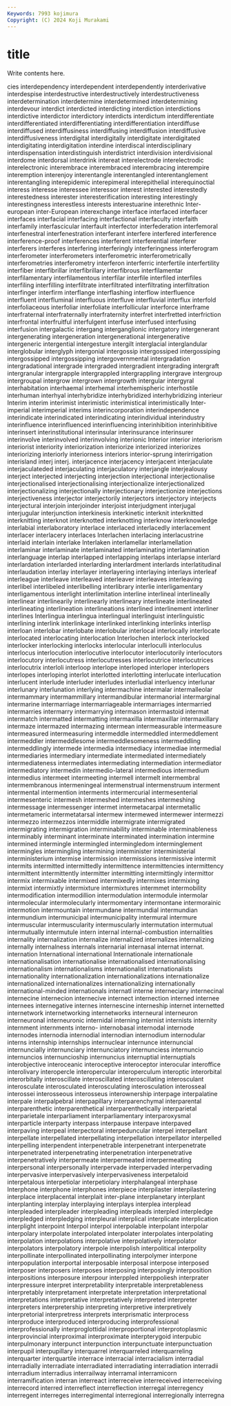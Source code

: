 ```yaml
---
Keywords: 7993 kojimura
Copyright: (C) 2024 Koji Murakami
---
```


# title

Write contents here.



cies
interdependency interdependent interdependently interderivative interdespise interdestructive interdestructively interdestructiveness interdetermination interdetermine
interdetermined interdetermining interdevour interdict interdicted interdicting interdiction interdictions interdictive interdictor
interdictory interdicts interdictum interdifferentiate interdifferentiated interdifferentiating interdifferentiation interdiffuse interdiffused interdiffusiness
interdiffusing interdiffusion interdiffusive interdiffusiveness interdigital interdigitally interdigitate interdigitated interdigitating interdigitation
interdine interdiscal interdisciplinary interdispensation interdistinguish interdistrict interdivision interdivisional interdome interdorsal
interdrink intereat interelectrode interelectrodic interelectronic interembrace interembraced interembracing interempire interemption
interenjoy interentangle interentangled interentanglement interentangling interepidemic interepimeral interepithelial interequinoctial interess
interesse interessee interessor interest interested interestedly interestedness interester interesterification interesting
interestingly interestingness interestless interests interestuarine interethnic Inter-european inter-European interexchange interface
interfaced interfacer interfaces interfacial interfacing interfactional interfaculty interfaith interfamily interfascicular
interfault interfector interfederation interfemoral interfenestral interfenestration interferant interfere interfered interference
interference-proof interferences interferent interferential interferer interferers interferes interfering interferingly interferingness
interferogram interferometer interferometers interferometric interferometrically interferometries interferometry interferon interferric interfertile
interfertility interfiber interfibrillar interfibrillary interfibrous interfilamentar interfilamentary interfilamentous interfilar interfile
interfiled interfiles interfiling interfilling interfiltrate interfiltrated interfiltrating interfiltration interfinger interfirm
interflange interflashing interflow interfluence interfluent interfluminal interfluous interfluve interfluvial interflux
interfold interfoliaceous interfoliar interfoliate interfollicular interforce interframe interfraternal interfraternally interfraternity
interfret interfretted interfriction interfrontal interfruitful interfulgent interfuse interfused interfusing interfusion
intergalactic intergang interganglionic intergatory intergenerant intergenerating intergeneration intergenerational intergenerative intergeneric
intergential intergesture intergilt interglacial interglandular interglobular interglyph intergonial intergossip intergossiped
intergossiping intergossipped intergossipping intergovernmental intergradation intergradational intergrade intergraded intergradient intergrading
intergraft intergranular intergrapple intergrappled intergrappling intergrave intergroup intergroupal intergrow intergrown
intergrowth intergular intergyral interhabitation interhaemal interhemal interhemispheric interhostile interhuman interhyal
interhybridize interhybridized interhybridizing interieur Interim interim interimist interimistic interimistical interimistically
Inter-imperial interimperial interims interincorporation interindependence interindicate interindicated interindicating interindividual interindustry
interinfluence interinfluenced interinfluencing interinhibition interinhibitive interinsert interinstitutional interinsular interinsurance interinsurer
interinvolve interinvolved interinvolving interionic Interior interior interiorism interiorist interiority interiorization
interiorize interiorized interiorizes interiorizing interiorly interiorness interiors interior-sprung interirrigation interisland
interj interj. interjacence interjacency interjacent interjaculate interjaculateded interjaculating interjaculatory interjangle
interjealousy interject interjected interjecting interjection interjectional interjectionalise interjectionalised interjectionalising interjectionalize
interjectionalized interjectionalizing interjectionally interjectionary interjectionize interjections interjectiveness interjector interjectorily interjectors
interjectory interjects interjectural interjoin interjoinder interjoist interjudgment interjugal interjugular interjunction
interkinesis interkinetic interknit interknitted interknitting interknot interknotted interknotting interknow interknowledge
interlabial interlaboratory interlace interlaced interlacedly interlacement interlacer interlacery interlaces Interlachen
interlacing interlacustrine interlaid interlain interlake Interlaken interlamellar interlamellation interlaminar interlaminate
interlaminated interlaminating interlamination interlanguage interlap interlapped interlapping interlaps interlapse interlard
interlardation interlarded interlarding interlardment interlards interlatitudinal interlaudation interlay interlayer interlayering
interlaying interlays interleaf interleague interleave interleaved interleaver interleaves interleaving interlibel
interlibeled interlibelling interlibrary interlie interligamentary interligamentous interlight interlimitation interline interlineal
interlineally interlinear interlinearily interlinearly interlineary interlineate interlineated interlineating interlineation interlineations
interlined interlinement interliner interlines Interlingua interlingua interlingual interlinguist interlinguistic interlining
interlink interlinkage interlinked interlinking interlinks interlisp interloan interlobar interlobate interlobular
interlocal interlocally interlocate interlocated interlocating interlocation Interlochen interlock interlocked interlocker
interlocking interlocks interlocular interloculli interloculus interlocus interlocution interlocutive interlocutor interlocutorily
interlocutors interlocutory interlocutress interlocutresses interlocutrice interlocutrices interlocutrix interloli interloop interlope
interloped interloper interlopers interlopes interloping interlot interlotted interlotting interlucate interlucation
interlucent interlude interluder interludes interludial interluency interlunar interlunary interlunation interlying
intermachine intermalar intermalleolar intermammary intermammillary intermandibular intermanorial intermarginal intermarine intermarriage
intermarriageable intermarriages intermarried intermarries intermarry intermarrying intermason intermastoid intermat intermatch
intermatted intermatting intermaxilla intermaxillar intermaxillary intermaze intermazed intermazing intermean intermeasurable
intermeasure intermeasured intermeasuring intermeddle intermeddled intermeddlement intermeddler intermeddlesome intermeddlesomeness intermeddling
intermeddlingly intermede intermedia intermediacy intermediae intermedial intermediaries intermediary intermediate intermediated
intermediately intermediateness intermediates intermediating intermediation intermediator intermediatory intermedin intermedio-lateral intermedious
intermedium intermedius intermeet intermeeting intermell intermelt intermembral intermembranous intermeningeal intermenstrual
intermenstruum interment intermental intermention interments intermercurial intermesenterial intermesenteric intermesh intermeshed
intermeshes intermeshing intermessage intermessenger intermet intermetacarpal intermetallic intermetameric intermetatarsal intermew
intermewed intermewer intermezzi intermezzo intermezzos intermiddle intermigrate intermigrated intermigrating intermigration
interminability interminable interminableness interminably interminant interminate interminated intermination intermine intermined
intermingle intermingled intermingledom interminglement intermingles intermingling intermining interminister interministerial interministerium
intermise intermission intermissions intermissive intermit intermits intermitted intermittedly intermittence intermittencies
intermittency intermittent intermittently intermitter intermitting intermittingly intermittor intermix intermixable intermixed
intermixedly intermixes intermixing intermixt intermixtly intermixture intermixtures intermmet intermobility intermodification
intermodillion intermodulation intermodule intermolar intermolecular intermolecularly intermomentary intermontane intermorainic intermotion
intermountain intermundane intermundial intermundian intermundium intermunicipal intermunicipality intermural intermure intermuscular
intermuscularity intermuscularly intermutation intermutual intermutually intermutule intern internal internal-combustion internalities
internality internalization internalize internalized internalizes internalizing internally internalness internals internarial
internasal internat internat. internation International international Internationale internationale internationalisation internationalise
internationalised internationalising internationalism internationalisms internationalist internationalists internationality internationalization internationalizations internationalize
internationalized internationalizes internationalizing internationally international-minded internationals internatl interne interneciary internecinal
internecine internecion internecive internect internection interned internee internees internegative internes
internescine interneship internet internetted internetwork internetworking internetworks interneural interneuron interneuronal
interneuronic internidal interning internist internists internity internment internments interno- internobasal
internodal internode internodes internodia internodial internodian internodium internodular interns internship
internships internuclear internunce internuncial internuncially internunciary internunciatory internunciess internuncio internuncios
internuncioship internuncius internuptial internuptials interobjective interoceanic interoceptive interoceptor interocular interoffice
interolivary interopercle interopercular interoperculum interoptic interorbital interorbitally interoscillate interoscillated interoscillating
interosculant interosculate interosculated interosculating interosculation interosseal interossei interosseous interosseus interownership
interpage interpalatine interpale interpalpebral interpapillary interparenchymal interparental interparenthetic interparenthetical interparenthetically
interparietal interparietale interparliament interparliamentary interparoxysmal interparticle interparty interpass interpause interpave
interpaved interpaving interpeal interpectoral interpeduncular interpel interpellant interpellate interpellated interpellating
interpellation interpellator interpelled interpelling interpendent interpenetrable interpenetrant interpenetrate interpenetrated interpenetrating
interpenetration interpenetrative interpenetratively interpermeate interpermeated interpermeating interpersonal interpersonally interpervade interpervaded
interpervading interpervasive interpervasively interpervasiveness interpetaloid interpetalous interpetiolar interpetiolary interphalangeal interphase
Interphone interphone interphones interpiece interpilaster interpilastering interplace interplacental interplait inter-plane
interplanetary interplant interplanting interplay interplaying interplays interplea interplead interpleaded interpleader
interpleading interpleads interpled interpledge interpledged interpledging interpleural interplical interplicate interplication
interplight interpoint Interpol interpol interpolable interpolant interpolar interpolary interpolate interpolated
interpolater interpolates interpolating interpolation interpolations interpolative interpolatively interpolator interpolators interpolatory
interpole interpolish interpolitical interpolity interpollinate interpollinated interpollinating interpolymer interpone interpopulation
interportal interposable interposal interpose interposed interposer interposers interposes interposing interposingly
interposition interpositions interposure interpour interppled interppoliesh interprater interpressure interpret interpretability
interpretable interpretableness interpretably interpretament interpretate interpretation interpretational interpretations interpretative interpretatively
interpreted interpreter interpreters interpretership interpreting interpretive interpretively interpretorial interpretress interprets
interprismatic interprocess interproduce interproduced interproducing interprofessional interprofessionally interproglottidal interproportional interprotoplasmic
interprovincial interproximal interproximate interpterygoid interpubic interpulmonary interpunct interpunction interpunctuate interpunctuation
interpupil interpupillary interquarrel interquarreled interquarreling interquarter interquartile interrace interracial interracialism
interradial interradially interradiate interradiated interradiating interradiation interradii interradium interradius interrailway
interramal interramicorn interramification interran interreact interreceive interreceived interreceiving interrecord interred
interreflect interreflection interregal interregency interregent interreges interregimental interregional interregionally interregna
